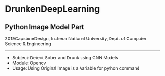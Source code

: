 # DrunkenDeepLearning
## Python Image Model Part
2019CapstoneDesign, Incheon National University, Dept. of Computer Science &amp; Engineering

---
* Subject: Detect Sober and Drunk using CNN Models
* Module: Opencv
* Usage: Using Original Image is a Variable for python command
